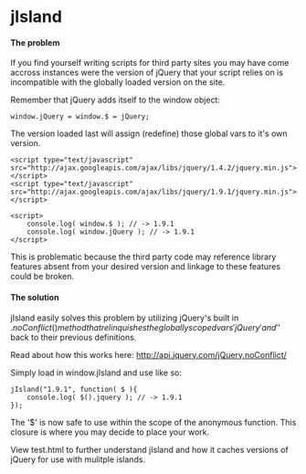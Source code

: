 jIsland
=======

#### The problem

If you find yourself writing scripts for third party sites you may have come accross instances were the version of 
jQuery that your script relies on is incompatible with the globally loaded version on the site.

Remember that jQuery adds itself to the window object:

    window.jQuery = window.$ = jQuery;


The version loaded last will assign (redefine) those global vars to it's own version.

    <script type="text/javascript" src="http://ajax.googleapis.com/ajax/libs/jquery/1.4.2/jquery.min.js"></script>
    <script type="text/javascript" src="http://ajax.googleapis.com/ajax/libs/jquery/1.9.1/jquery.min.js"></script>
    
    <script>
        console.log( window.$ ); // -> 1.9.1
        console.log( window.jQuery ); // -> 1.9.1
    </script>
    
This is problematic because the third party code may reference library features absent from your 
desired version and linkage to these features could be broken.


#### The solution

jIsland easily solves this problem by utilizing jQuery's built in $.noConflict() method that relinquishes
the globally scoped vars 'jQuery' and '$' back to their previous definitions.

Read about how this works here: http://api.jquery.com/jQuery.noConflict/

Simply load in window.jIsland and use like so:

    jIsland("1.9.1", function( $ ){
        console.log( $().jquery ); // -> 1.9.1 
    });

The '$' is now safe to use within the scope of the anonymous function. This closure is where you may decide to place your
work.

View test.html to further understand jIsland and how it caches versions of jQuery for use with mulitple islands.
